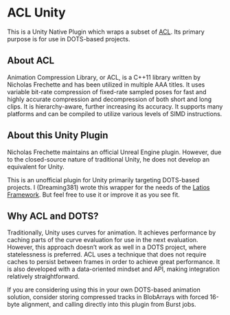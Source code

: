 # ACL Unity

This is a Unity Native Plugin which wraps a subset of
[ACL](https://github.com/nfrechette/acl). Its primary purpose is for use in
DOTS-based projects.

## About ACL

Animation Compression Library, or ACL, is a C++11 library written by Nicholas
Frechette and has been utilized in multiple AAA titles. It uses variable
bit-rate compression of fixed-rate sampled poses for fast and highly accurate
compression and decompression of both short and long clips. It is
hierarchy-aware, further increasing its accuracy. It supports many platforms and
can be compiled to utilize various levels of SIMD instructions.

## About this Unity Plugin

Nicholas Frechette maintains an official Unreal Engine plugin. However, due to
the closed-source nature of traditional Unity, he does not develop an equivalent
for Unity.

This is an unofficial plugin for Unity primarily targeting DOTS-based projects.
I (Dreaming381) wrote this wrapper for the needs of the [Latios
Framework](https://github.com/Dreaming381/Latios-Framework). But feel free to
use it or improve it as you see fit.

## Why ACL and DOTS?

Traditionally, Unity uses curves for animation. It achieves performance by
caching parts of the curve evaluation for use in the next evaluation. However,
this approach doesn’t work as well in a DOTS project, where statelessness is
preferred. ACL uses a technique that does not require caches to persist between
frames in order to achieve great performance. It is also developed with a
data-oriented mindset and API, making integration relatively straightforward.

If you are considering using this in your own DOTS-based animation solution,
consider storing compressed tracks in BlobArrays with forced 16-byte alignment,
and calling directly into this plugin from Burst jobs.
